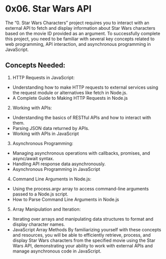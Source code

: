 # 0x06. Star Wars API

The “0. Star Wars Characters” project requires you to interact with an external API to fetch and display information about Star Wars characters based on the movie ID provided as an argument. To successfully complete this project, you need to be familiar with several key concepts related to web programming, API interaction, and asynchronous programming in JavaScript.

## Concepts Needed:
1. HTTP Requests in JavaScript:

* Understanding how to make HTTP requests to external services using the request module or alternatives like fetch in Node.js.
* A Complete Guide to Making HTTP Requests in Node.js
2. Working with APIs:

* Understanding the basics of RESTful APIs and how to interact with them.
* Parsing JSON data returned by APIs.
* Working with APIs in JavaScript
3. Asynchronous Programming:

* Managing asynchronous operations with callbacks, promises, and async/await syntax.
* Handling API response data asynchronously.
* Asynchronous Programming in JavaScript
4. Command Line Arguments in Node.js:

* Using the process.argv array to access command-line arguments passed to a Node.js script.
* How to Parse Command Line Arguments in Node.js
5. Array Manipulation and Iteration:

* Iterating over arrays and manipulating data structures to format and display character names.
* JavaScript Array Methods
By familiarizing yourself with these concepts and resources, you will be able to efficiently retrieve, process, and display Star Wars characters from the specified movie using the Star Wars API, demonstrating your ability to work with external APIs and manage asynchronous code in JavaScript.
